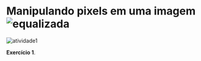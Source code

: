 # Manipulando pixels em uma imagem![equalizada](https://user-images.githubusercontent.com/42754908/136682234-e7a65a0f-ac9a-4458-9679-dd6ce1fcb5e9.png)
![atividade1](https://user-images.githubusercontent.com/42754908/137405359-725cfa69-ff55-454f-be57-8a61d1758f59.png)

<strong>Exercício 1</strong>.<br>




